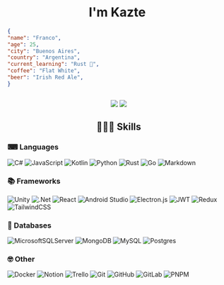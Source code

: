 
<h1 align="center">I'm Kazte <img src=""/></h1>

```json
{
"name": "Franco",
"age": 25,
"city": "Buenos Aires",
"country": "Argentina",
"current_learning": "Rust 🦀",
"coffee": "Flat White",
"beer": "Irish Red Ale",
}
```


<p style="width: 100%;display: flex; direction: row;justify-content:stretch;align-items:stretch ">
	<div align="center">
		<img src ="https://github-readme-stats.vercel.app/api?username=kazte&show_icons=true&theme=dark&hide_border=true&hide=issues,contribs&bg_color=060606">
		<img src ="https://github-readme-stats.vercel.app/api/top-langs/?username=kazte&layout=compact&hide_border=true&theme=dark&bg_color=060606&langs_count=6&hide=shaderlab,css&hide_progress=true&">
	</div>
</p>


<h2 align="center">👨🏻‍💻 Skills</h2>

### ⌨ Languages
![C#](https://img.shields.io/badge/c%23-%23239120.svg?style=for-the-badge&logo=c-sharp&logoColor=white)
![JavaScript](https://img.shields.io/badge/javascript-%23323330.svg?style=for-the-badge&logo=javascript&logoColor=%23F7DF1E)
![Kotlin](https://img.shields.io/badge/kotlin-%237F52FF.svg?style=for-the-badge&logo=kotlin&logoColor=white)
![Python](https://img.shields.io/badge/python-3670A0?style=for-the-badge&logo=python&logoColor=ffdd54)
![Rust](https://img.shields.io/badge/rust-%23000000.svg?style=for-the-badge&logo=rust&logoColor=orange)
![Go](https://img.shields.io/badge/go-%2300ADD8.svg?style=for-the-badge&logo=go&logoColor=white)
![Markdown](https://img.shields.io/badge/markdown-%23000000.svg?style=for-the-badge&logo=markdown&logoColor=white)

### 📚 Frameworks
![Unity](https://img.shields.io/badge/unity-%23000000.svg?style=for-the-badge&logo=unity&logoColor=white)
![.Net](https://img.shields.io/badge/.NET-5C2D91?style=for-the-badge&logo=.net&logoColor=white)
![React](https://img.shields.io/badge/react-%2320232a.svg?style=for-the-badge&logo=react&logoColor=%2361DAFB)
![Android Studio](https://img.shields.io/badge/Android%20Studio-3DDC84.svg?style=for-the-badge&logo=android-studio&logoColor=white)
![Electron.js](https://img.shields.io/badge/Electron-191970?style=for-the-badge&logo=Electron&logoColor=white)
![JWT](https://img.shields.io/badge/JWT-black?style=for-the-badge&logo=JSON%20web%20tokens)
![Redux](https://img.shields.io/badge/redux-%23593d88.svg?style=for-the-badge&logo=redux&logoColor=white)
![TailwindCSS](https://img.shields.io/badge/tailwindcss-%2338B2AC.svg?style=for-the-badge&logo=tailwind-css&logoColor=white)

### 💾 Databases
![MicrosoftSQLServer](https://img.shields.io/badge/Microsoft%20SQL%20Server-CC2927?style=for-the-badge&logo=microsoft%20sql%20server&logoColor=white)
![MongoDB](https://img.shields.io/badge/MongoDB-%234ea94b.svg?style=for-the-badge&logo=mongodb&logoColor=white)
![MySQL](https://img.shields.io/badge/mysql-%2300f.svg?style=for-the-badge&logo=mysql&logoColor=white)
![Postgres](https://img.shields.io/badge/postgres-%23316192.svg?style=for-the-badge&logo=postgresql&logoColor=white)

### 🤓 Other
![Docker](https://img.shields.io/badge/docker-%230db7ed.svg?style=for-the-badge&logo=docker&logoColor=white)
![Notion](https://img.shields.io/badge/Notion-%23000000.svg?style=for-the-badge&logo=notion&logoColor=white)
![Trello](https://img.shields.io/badge/Trello-%23026AA7.svg?style=for-the-badge&logo=Trello&logoColor=white)
![Git](https://img.shields.io/badge/git-%23F05033.svg?style=for-the-badge&logo=git&logoColor=white)
![GitHub](https://img.shields.io/badge/github-%23121011.svg?style=for-the-badge&logo=github&logoColor=white)
![GitLab](https://img.shields.io/badge/gitlab-%23181717.svg?style=for-the-badge&logo=gitlab&logoColor=white)
![PNPM](https://img.shields.io/badge/pnpm-%234a4a4a.svg?style=for-the-badge&logo=pnpm&logoColor=f69220)
